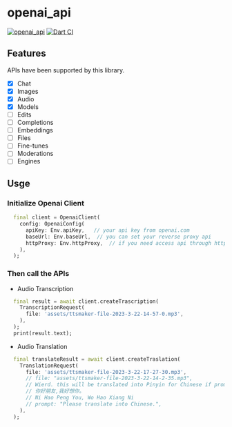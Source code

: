 # openai_api

[![openai_api](https://img.shields.io/pub/v/openai_api?label=openai_api&style=flat-square)](https://pub.dartlang.org/packages/openai_api)
[![Dart CI](https://github.com/trevorwang/openai_api/workflows/Dart/badge.svg)](https://github.com/trevorwang/openai_api)

## Features

APIs have been supported by this library.

- [x] Chat
- [x] Images
- [x] Audio
- [x] Models
- [ ] Edits
- [ ] Completions
- [ ] Embeddings
- [ ] Files
- [ ] Fine-tunes
- [ ] Moderations
- [ ] Engines

## Usge

### Initialize Openai Client

```dart
  final client = OpenaiClient(
    config: OpenaiConfig(
      apiKey: Env.apiKey,   // your api key from openai.com
      baseUrl: Env.baseUrl,  // you can set your reverse proxy api
      httpProxy: Env.httpProxy,  // if you need access api through http proxy
    ),
  );

```

### Then call the APIs

- Audio Transcription

```dart
  final result = await client.createTrascription(
    TranscriptionRequest(
      file: 'assets/ttsmaker-file-2023-3-22-14-57-0.mp3',
    ),
  );
  print(result.text);
```

- Audio Translation

```dart
  final translateResult = await client.createTraslation(
    TranslationRequest(
      file: 'assets/ttsmaker-file-2023-3-22-17-27-30.mp3',
      // file: "assets/ttsmaker-file-2023-3-22-14-2-35.mp3",
      // Wierd. this will be translated into Pinyin for Chinese if prompt not set.
      // 你好朋友,我好想你。
      // Ni Hao Peng You, Wo Hao Xiang Ni
      // prompt: "Please translate into Chinese.",
    ),
  );
```
